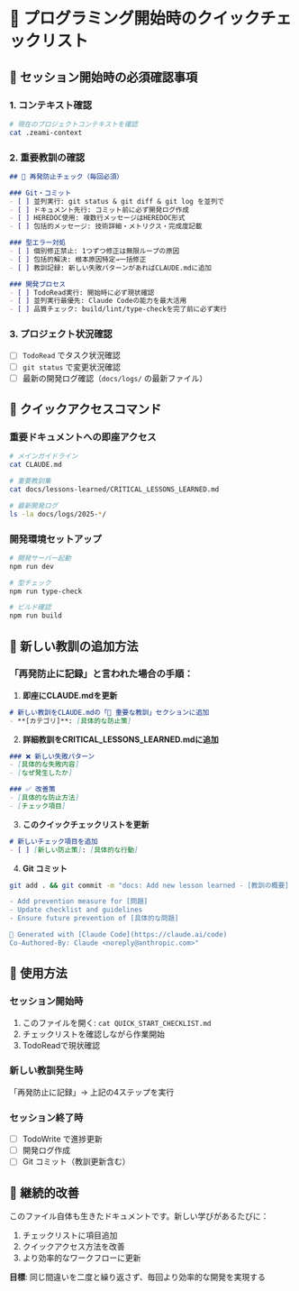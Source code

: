 # 🚀 プログラミング開始時のクイックチェックリスト

## 📍 セッション開始時の必須確認事項

### 1. コンテキスト確認
```bash
# 現在のプロジェクトコンテキストを確認
cat .zeami-context
```

### 2. 重要教訓の確認
```markdown
## 🚨 再発防止チェック（毎回必須）

### Git・コミット
- [ ] 並列実行: git status & git diff & git log を並列で
- [ ] ドキュメント先行: コミット前に必ず開発ログ作成
- [ ] HEREDOC使用: 複数行メッセージはHEREDOC形式
- [ ] 包括的メッセージ: 技術詳細・メトリクス・完成度記載

### 型エラー対処
- [ ] 個別修正禁止: 1つずつ修正は無限ループの原因
- [ ] 包括的解決: 根本原因特定→一括修正
- [ ] 教訓記録: 新しい失敗パターンがあればCLAUDE.mdに追加

### 開発プロセス
- [ ] TodoRead実行: 開始時に必ず現状確認
- [ ] 並列実行最優先: Claude Codeの能力を最大活用
- [ ] 品質チェック: build/lint/type-checkを完了前に必ず実行
```

### 3. プロジェクト状況確認
- [ ] `TodoRead` でタスク状況確認
- [ ] `git status` で変更状況確認
- [ ] 最新の開発ログ確認（`docs/logs/` の最新ファイル）

## 🔧 クイックアクセスコマンド

### 重要ドキュメントへの即座アクセス
```bash
# メインガイドライン
cat CLAUDE.md

# 重要教訓集
cat docs/lessons-learned/CRITICAL_LESSONS_LEARNED.md

# 最新開発ログ
ls -la docs/logs/2025-*/
```

### 開発環境セットアップ
```bash
# 開発サーバー起動
npm run dev

# 型チェック
npm run type-check

# ビルド確認
npm run build
```

## 📝 新しい教訓の追加方法

### 「再発防止に記録」と言われた場合の手順：

1. **即座にCLAUDE.mdを更新**
```markdown
# 新しい教訓をCLAUDE.mdの「🚨 重要な教訓」セクションに追加
- **[カテゴリ]**: [具体的な防止策]
```

2. **詳細教訓をCRITICAL_LESSONS_LEARNED.mdに追加**
```markdown
### ❌ 新しい失敗パターン
- [具体的な失敗内容]
- [なぜ発生したか]

### ✅ 改善策
- [具体的な防止方法]
- [チェック項目]
```

3. **このクイックチェックリストを更新**
```markdown
# 新しいチェック項目を追加
- [ ] [新しい防止策]: [具体的な行動]
```

4. **Git コミット**
```bash
git add . && git commit -m "docs: Add new lesson learned - [教訓の概要]

- Add prevention measure for [問題]
- Update checklist and guidelines
- Ensure future prevention of [具体的な問題]

🤖 Generated with [Claude Code](https://claude.ai/code)
Co-Authored-By: Claude <noreply@anthropic.com>"
```

## 🎯 使用方法

### セッション開始時
1. このファイルを開く: `cat QUICK_START_CHECKLIST.md`
2. チェックリストを確認しながら作業開始
3. TodoReadで現状確認

### 新しい教訓発生時
「再発防止に記録」→ 上記の4ステップを実行

### セッション終了時
- [ ] TodoWrite で進捗更新
- [ ] 開発ログ作成
- [ ] Git コミット（教訓更新含む）

## 🔄 継続的改善

このファイル自体も生きたドキュメントです。新しい学びがあるたびに：
1. チェックリストに項目追加
2. クイックアクセス方法を改善
3. より効率的なワークフローに更新

**目標**: 同じ間違いを二度と繰り返さず、毎回より効率的な開発を実現する